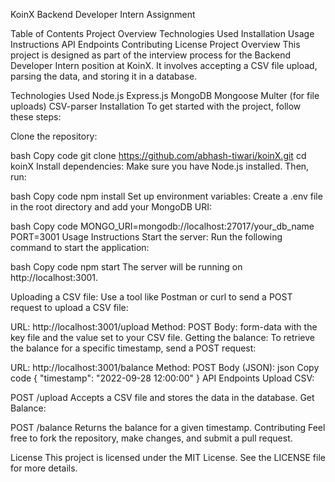 KoinX Backend Developer Intern Assignment

Table of Contents
Project Overview
Technologies Used
Installation
Usage Instructions
API Endpoints
Contributing
License
Project Overview
This project is designed as part of the interview process for the Backend Developer Intern position at KoinX. It involves accepting a CSV file upload, parsing the data, and storing it in a database.

Technologies Used
Node.js
Express.js
MongoDB
Mongoose
Multer (for file uploads)
CSV-parser
Installation
To get started with the project, follow these steps:

Clone the repository:

bash
Copy code
git clone https://github.com/abhash-tiwari/koinX.git
cd koinX
Install dependencies: Make sure you have Node.js installed. Then, run:

bash
Copy code
npm install
Set up environment variables: Create a .env file in the root directory and add your MongoDB URI:

bash
Copy code
MONGO_URI=mongodb://localhost:27017/your_db_name
PORT=3001
Usage Instructions
Start the server: Run the following command to start the application:

bash
Copy code
npm start
The server will be running on http://localhost:3001.

Uploading a CSV file: Use a tool like Postman or curl to send a POST request to upload a CSV file:

URL: http://localhost:3001/upload
Method: POST
Body: form-data with the key file and the value set to your CSV file.
Getting the balance: To retrieve the balance for a specific timestamp, send a POST request:

URL: http://localhost:3001/balance
Method: POST
Body (JSON):
json
Copy code
{
  "timestamp": "2022-09-28 12:00:00"
}
API Endpoints
Upload CSV:

POST /upload
Accepts a CSV file and stores the data in the database.
Get Balance:

POST /balance
Returns the balance for a given timestamp.
Contributing
Feel free to fork the repository, make changes, and submit a pull request.

License
This project is licensed under the MIT License. See the LICENSE file for more details.
